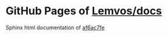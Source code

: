 GitHub Pages of [Lemvos/docs](https://github.com/Lemvos/docs.git)
===
Sphinx html documentation of [af6ac7fe](https://github.com/Lemvos/docs/tree/af6ac7fee70c148e640b27ffa32465cf3d220250)
